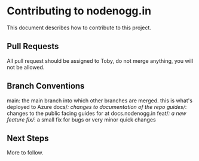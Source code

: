 # Contributing to nodenogg.in 

This document describes how to contribute to this project.

## Pull Requests

All pull request should be assigned to Toby, do not merge anything, you will not be allowed.

## Branch Conventions

main: the main branch into which other branches are merged. this is what's deployed to Azure
docs/_: changes to documentation of the repo
guides/_: changes to the public facing guides for at docs.nodenogg.in
feat/_: a new feature
fix/_: a small fix for bugs or very minor quick changes

## Next Steps

More to follow.
